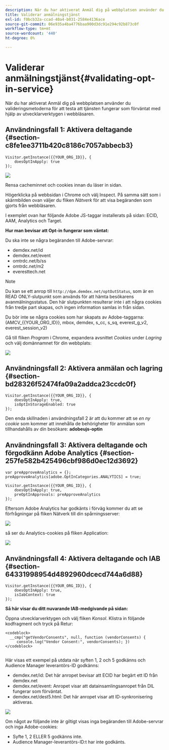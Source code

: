 ```yaml
---
description: När du har aktiverat Anmäl dig på webbplatsen använder du valideringsmetoderna för att testa att tjänsten fungerar som förväntat med hjälp av utvecklarverktygen i webbläsaren.
title: Validerar anmälningstjänst
exl-id: f0bcb32a-ccad-40a4-b031-2584e4136ace
source-git-commit: 06e935a4ba4776baa900d3dc91e294c92b873c0f
workflow-type: tm+mt
source-wordcount: '440'
ht-degree: 0%

---
```


# Validerar anmälningstjänst{#validating-opt-in-service}

När du har aktiverat Anmäl dig på webbplatsen använder du valideringsmetoderna för att testa att tjänsten fungerar som förväntat med hjälp av utvecklarverktygen i webbläsaren.

## Användningsfall 1: Aktivera deltagande {#section-c8fe1ee3711b420c8186c7057abbecb3}

```
Visitor.getInstance({{YOUR_ORG_ID}}, { 
    doesOptInApply: true 
});
```

![](assets/use_case_1_1.png)

Rensa cacheminnet och cookies innan du läser in sidan.

Högerklicka på webbsidan i Chrome och välj Inspect. På samma sätt som i skärmbilden ovan väljer du fliken *Nätverk* för att visa begäranden som gjorts från webbläsaren.

I exemplet ovan har följande Adobe JS-taggar installerats på sidan: ECID, AAM, Analytics och Target.

**Hur man bevisar att Opt-in fungerar som väntat:**

Du ska inte se några begäranden till Adobe-servrar:

* demdex.net/id
* demdex.net/event
* omtrdc.net/b/ss
* omtrdc.net/m2
* everesttech.net

>[!NOTE]
>
>Du kan se ett anrop till `http://dpm.demdex.net/optOutStatus`, som är en READ ONLY-slutpunkt som används för att hämta besökarens avanmälningsstatus. Den här slutpunkten resulterar inte i att några cookies från tredje part skapas, och ingen information samlas in från sidan.

Du bör inte se några cookies som har skapats av Adobe-taggarna: (AMCV_{{YOUR_ORG_ID}}, mbox, demdex, s_cc, s_sq, everest_g_v2, everest_session_v2)

Gå till fliken *Program* i Chrome, expandera avsnittet *Cookies* under *Lagring* och välj domännamnet för din webbplats:

![](assets/use_case_1_2.png)

## Användningsfall 2: Aktivera anmälan och lagring {#section-bd28326f52474fa09a2addca23ccdc0f}

```
Visitor.getInstance({{YOUR_ORG_ID}}, { 
    doesOptInApply: true, 
    isOptInStorageEnabled: true 
});
```

Den enda skillnaden i användningsfall 2 är att du kommer att se *en ny cookie* som kommer att innehålla de behörigheter för anmälan som tillhandahålls av din besökare: **adobeujs-optin**

## Användningsfall 3: Aktivera deltagande och förgodkänn Adobe Analytics {#section-257fe582b425496cbf986d0ec12d3692}

```
var preApproveAnalytics = {}; 
preApproveAnalytics[adobe.OptInCategories.ANALYTICS] = true;

Visitor.getInstance({{YOUR_ORG_ID}}, { 
    doesOptInApply: true, 
    preOptInApprovals: preApproveAnalytics 
});
```

Eftersom Adobe Analytics har godkänts i förväg kommer du att se förfrågningar på fliken Nätverk till din spårningsserver:

![](assets/use_case_3_1.png)

så ser du Analytics-cookies på fliken Application:

![](assets/use_case_3_2.png)

## Användningsfall 4: Aktivera deltagande och IAB {#section-64331998954d4892960dcecd744a6d88}

```
Visitor.getInstance({{YOUR_ORG_ID}}, { 
    doesOptInApply: true, 
    isIabContext: true 
});
```

**Så här visar du ditt nuvarande IAB-medgivande på sidan:**

Öppna utvecklarverktygen och välj fliken *Konsol*. Klistra in följande kodfragment och tryck på Retur:

```
<codeblock>
  __cmp("getVendorConsents", null, function (vendorConsents) { 
     console.log("Vendor Consent:", vendorConsents); }) 
</codeblock>  
  
```

Här visas ett exempel på utdata när syften 1, 2 och 5 godkänns och Audience Manager leverantörs-ID godkänns:

* demdex.net/id: Det här anropet bevisar att ECID har begärt ett ID från demdex.net
* demdex.net/event: Anropet visar att datainsamlingsanropet från DIL fungerar som förväntat.
* demdex.net/dest5.html: Det här anropet visar att ID-synkronisering aktiveras.

![](assets/use_case_4_1.png)

Om något av följande inte är giltigt visas inga begäranden till Adobe-servrar och inga Adobe-cookies:

* Syfte 1, 2 ELLER 5 godkänns inte.
* Audience Manager-leverantörs-ID:t har inte godkänts.
